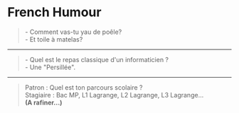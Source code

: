 # French Humour

>\- Comment vas-tu yau de poêle?  
\- Et toile à matelas?

---

>\- Quel est le repas classique d'un informaticien ?  
\- Une "Persillée". 

---

>Patron : Quel est ton parcours scolaire ?  
Stagiaire : Bac MP, L1 Lagrange, L2 Lagrange, L3 Lagrange...  
__(A rafiner...)__
